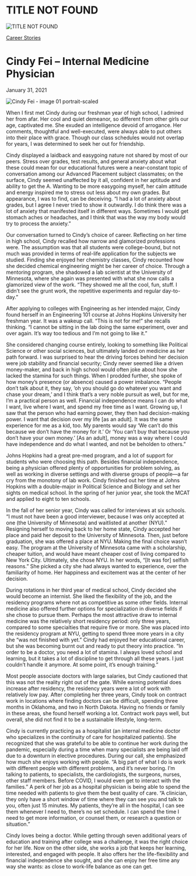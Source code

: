 # TITLE NOT FOUND

![TITLE NOT FOUND](https://madamambition.com/wp-content/uploads/2022/12/Cindy-Fei-image-01-portrait-scaled-1.jpg)

[Career Stories](https://madamambition.com/category/career-stories/)

Cindy Fei – Internal Medicine Physician
=======================================

January 31, 2021

![](https://madamambition.com/wp-content/uploads/2022/12/Cindy-Fei-image-01-portrait-scaled-1.jpg "Cindy Fei - image 01 portrait-scaled")

​​When I first met Cindy during our freshman year of high school, I admired her from afar. Her cool and quiet demeanor, so different from other girls our age, captivated me. She exuded an intelligence devoid of arrogance. Her comments, thoughtful and well-executed, were always able to put others into their place with grace. Though our class schedules would not overlap for years, I was determined to seek her out for friendship.

Cindy displayed a laidback and easygoing nature not shared by most of our peers. Stress over grades, test results, and general anxiety about what these could mean for our educational futures were a near-constant topic of conversation among our Advanced Placement subject classmates; on the surface, Cindy seemed unaffected by it all, confident in her aptitude and ability to get the A. Wanting to be more easygoing myself, her calm attitude and energy inspired me to stress out less about my own grades. But appearance, I was to find, can be deceiving. “I had a lot of anxiety about grades, but I agree I never tried to show it outwardly. I do think there was a lot of anxiety that manifested itself in different ways. Sometimes I would get stomach aches or headaches, and I think that was the way my body would try to process the anxiety.”

Our conversation turned to Cindy’s choice of career. Reflecting on her time in high school, Cindy recalled how narrow and glamorized professions were. The assumption was that all students were college-bound, but not much was provided in terms of real-life application for the subjects we studied. Finding she enjoyed her chemistry classes, Cindy recounted how she decided chemical engineering might be her career of choice. Through a mentoring program, she shadowed a lab scientist at the University of Minnesota, where she again was presented with what she now calls a glamorized view of the work. “They showed me all the cool, fun, stuff. I didn’t see the grunt work, the repetitive experiments and regular day-to-day.”

After applying to colleges with Engineering as her intended major, Cindy found herself in an Engineering 101 course at Johns Hopkins University her freshman year. It was a wakeup call. “This is not for me!” she recalls thinking. “I cannot be sitting in the lab doing the same experiment, over and over again. It’s way too tedious and I’m not going to like it.”

She considered changing course entirely, looking to something like Political Science or other social sciences, but ultimately landed on medicine as her path forward. I was surprised to hear the driving forces behind her decision were job stability and financial security; Cindy never seemed like a driven money-maker, and back in high school would often joke about how she lacked the stamina for such things. When I prodded further, she spoke of how money’s presence (or absence) caused a power imbalance. “People don’t talk about it, they say, ‘oh you should go do whatever you want and chase your dream,’ and I think that’s a very noble pursuit as well, but for me, I’m a practical person as well. Financial independence means I can do what I want, live where I want, and spend my free time as I want. Growing up, I saw that the person who had earning power, they then had decision-making power. I want that decision over my life [as an adult]. It was the same experience for me as a kid, too. My parents would say ‘We can’t do this because we don’t have the money for it.’ Or ‘You can’t buy that because you don’t have your own money.’ [As an adult], money was a way where I could have independence and do what I wanted, and not be beholden to others.”

Johns Hopkins had a great pre-med program, and a lot of support for students who were choosing this path. Besides financial independence, being a physician offered plenty of opportunities for problem solving, as well as working in diverse settings and with diverse groups of people—a far cry from the monotony of lab work. Cindy finished out her time at Johns Hopkins with a double-major in Political Science and Biology and set her sights on medical school. In the spring of her junior year, she took the MCAT and applied to eight to ten schools.

In the fall of her senior year, Cindy was called for interviews at six schools. “I must not have been a good interviewer, because I was only accepted at one (the University of Minnesota) and waitlisted at another (NYU).” Resigning herself to moving back to her home state, Cindy accepted her place and paid her deposit to the University of Minnesota. Then, just before graduation, she was offered a place at NYU. Making the final choice wasn’t easy. The program at the University of Minnesota came with a scholarship, cheaper tuition, and would have meant cheaper cost of living compared to New York City. Ultimately, she chose NYU. In her words, “[It was for] selfish reasons.” She picked a city she had always wanted to experience, over the familiarity of home. Her happiness and excitement was at the center of her decision.

During rotations in her third year of medical school, Cindy decided she would become an internist. She liked the flexibility of the job, and the residency programs where not as competitive as some other fields. Internal medicine also offered further options for specialization in diverse fields if she chose to pursue them. Perhaps the most attractive draw to internal medicine was the relatively short residency period: only three years, compared to some specialties that require five or more. She was placed into the residency program at NYU, getting to spend three more years in a city she “was not finished with yet.” Cindy had enjoyed her educational career, but she was becoming burnt out and ready to put theory into practice. “In order to be a doctor, you need a lot of stamina. I always loved school and learning, but it takes a lot of discipline to get through all these years. I just couldn’t handle it anymore. At some point, it’s enough training.”

Most people associate doctors with large salaries, but Cindy cautioned that this was not the reality right out of the gate. While earning potential does increase after residency, the residency years were a lot of work with relatively low pay. After completing her three years, Cindy took on contract work in locations where finding doctors can be difficult, spending three months in Oklahoma, and two in North Dakota. Having no friends or family in these areas, she found herself working a lot. Contract work pays well, but overall, she did not find it to be a sustainable lifestyle, long-term.

Cindy is currently practicing as a hospitalist (an internal medicine doctor who specializes in the continuity of care for hospitalized patients). She recognized that she was grateful to be able to continue her work during the pandemic, especially during a time when many specialists are being laid off due to a downturn in elective procedures. During our call, she emphasized how much she enjoys working with people. “A big part of what I do is work with different people with different problems, and it’s never boring. I’m talking to patients, to specialists, the cardiologists, the surgeons, nurses, other staff members. Before COVID, I would even get to interact with the families.” A perk of her job as a hospital physician is being able to spend the time needed with patients to give them the best quality of care. “A clinician, they only have a short window of time where they can see you and talk to you, often just 15 minutes. My patients, they’re all in the hospital, I can see them whenever I need to, there’s no set schedule. I can spend the time I need to get more information, or counsel them, or research a question or situation.”

Cindy loves being a doctor. While getting through seven additional years of education and training after college was a challenge, it was the right choice for her life. Now on the other side, she works a job that keeps her learning, interested, and engaged with people. It also offers her the life-flexibility and financial independence she sought, and she can enjoy her free time any way she wants: as close to work-life balance as one can get.